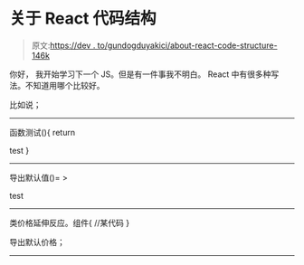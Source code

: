 # 关于 React 代码结构

> 原文:[https://dev . to/gundogduyakici/about-react-code-structure-146k](https://dev.to/gundogduyakici/about-react-code-structure-146k)

你好，
我开始学习下一个 JS。但是有一件事我不明白。
React 中有很多种写法。不知道用哪个比较好。

比如说；

* * *

函数测试(){ return

test }

* * *

导出默认值()= >

test

* * *

类价格延伸反应。组件{
//某代码
}

导出默认价格；

* * *